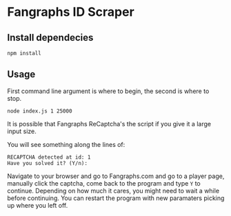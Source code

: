 # Fangraphs ID Scraper

## Install dependecies

`npm install`

## Usage

First command line argument is where to begin, the second is where to stop.

`node index.js 1 25000`

It is possible that Fangraphs ReCaptcha's the script if you give it a large input size.

You will see something along the lines of: 

```
RECAPTCHA detected at id: 1
Have you solved it? (Y/n):
```

Navigate to your browser and go to Fangraphs.com and go to a player page, manually click the captcha, come back to the program and type `Y` to continue. Depending on how much it cares, you might need to wait a while before continuing. You can restart the program with new paramaters picking up where you left off.

